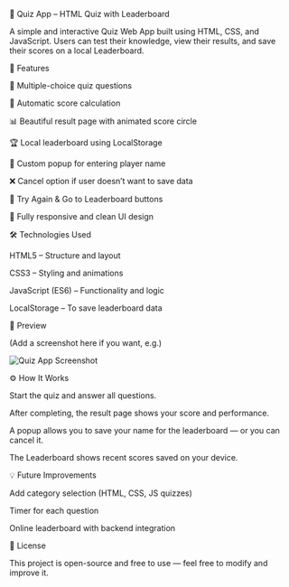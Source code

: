 🧠 Quiz App – HTML Quiz with Leaderboard

A simple and interactive Quiz Web App built using HTML, CSS, and JavaScript.
Users can test their knowledge, view their results, and save their scores on a local Leaderboard.

🚀 Features

🧩 Multiple-choice quiz questions

💯 Automatic score calculation

📊 Beautiful result page with animated score circle

🏆 Local leaderboard using LocalStorage

👤 Custom popup for entering player name

❌ Cancel option if user doesn’t want to save data

🔁 Try Again & Go to Leaderboard buttons

📱 Fully responsive and clean UI design

🛠️ Technologies Used

HTML5 – Structure and layout

CSS3 – Styling and animations

JavaScript (ES6) – Functionality and logic

LocalStorage – To save leaderboard data

📸 Preview

(Add a screenshot here if you want, e.g.)

![Quiz App Screenshot](./preview.png)

⚙️ How It Works

Start the quiz and answer all questions.

After completing, the result page shows your score and performance.

A popup allows you to save your name for the leaderboard — or you can cancel it.

The Leaderboard shows recent scores saved on your device.



💡 Future Improvements

Add category selection (HTML, CSS, JS quizzes)

Timer for each question

Online leaderboard with backend integration

🧾 License

This project is open-source and free to use — feel free to modify and improve it.

